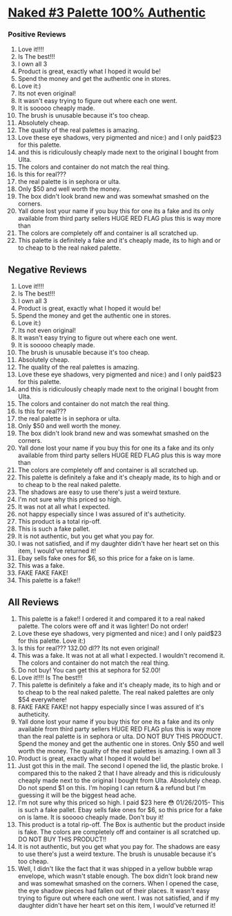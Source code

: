 # [Naked #3 Palette 100% Authentic](https://products.checkmycream.com/products/Naked-3-Palette-100percent-Authentic.html)

### Positive Reviews

<ol>
      <li>Love it!!!!</li>
      <li>Is The best!!!</li>
      <li>I own all 3</li>
      <li>Product is great, exactly what I hoped it would be!</li>
      <li>Spend the money and get the authentic one in stores.</li>
      <li>Love it:)</li>
      <li>Its not even original!</li>
      <li>It wasn&#x27;t easy trying to figure out where each one went.  </li>
      <li>It is sooooo cheaply made.</li>
      <li>The brush is unusable because it&#x27;s too cheap.</li>
      <li>Absolutely cheap.</li>
      <li>The quality of the real palettes is amazing.</li>
      <li>Love these eye shadows, very pigmented and nice:) and I only paid$23 for this palette.</li>
      <li>and this is ridiculously cheaply made next to the original I bought from Ulta.</li>
      <li>The colors and container do not match the real thing.</li>
      <li>Is this for real???</li>
      <li>the real palette is in sephora or ulta.</li>
      <li>Only $50 and well worth the money.</li>
      <li>The box didn&#x27;t look brand new and was somewhat smashed on the corners.  </li>
      <li>Yall done lost your name if you buy this for one its a fake and its only available from third party sellers HUGE RED FLAG plus this is way more than</li>
      <li>The colors are completely off and container is all scratched up.  </li>
      <li>This palette is definitely a fake and it&#x27;s cheaply made, its to high and or to cheap to b the real naked palette.</li>
</ol>


<h2>Negative Reviews</h2>
<ol>
<li> Love it!!!!</li>
<li> Is The best!!!</li>
<li> I own all 3</li>
<li> Product is great, exactly what I hoped it would be!</li>
<li> Spend the money and get the authentic one in stores.</li>
<li> Love it:)</li>
<li> Its not even original!</li>
<li> It wasn&#x27;t easy trying to figure out where each one went.  </li>
<li> It is sooooo cheaply made.</li>
<li> The brush is unusable because it&#x27;s too cheap.</li>
<li> Absolutely cheap.</li>
<li> The quality of the real palettes is amazing.</li>
<li> Love these eye shadows, very pigmented and nice:) and I only paid$23 for this palette.</li>
<li> and this is ridiculously cheaply made next to the original I bought from Ulta.</li>
<li> The colors and container do not match the real thing.</li>
<li> Is this for real???</li>
<li> the real palette is in sephora or ulta.</li>
<li> Only $50 and well worth the money.</li>
<li> The box didn&#x27;t look brand new and was somewhat smashed on the corners.  </li>
<li> Yall done lost your name if you buy this for one its a fake and its only available from third party sellers HUGE RED FLAG plus this is way more than</li>
<li> The colors are completely off and container is all scratched up.  </li>
<li> This palette is definitely a fake and it&#x27;s cheaply made, its to high and or to cheap to b the real naked palette.</li>
<li> The shadows are easy to use there&#x27;s just a weird texture.</li>
<li> I&#x27;m not sure  why this priced so high.</li>
<li> It was not at all what I expected.</li>
<li> not happy especially since I was assured of it&#x27;s autheticity.</li>
<li> This product is a total rip-off.  </li>
<li> This is such a fake pallet.</li>
<li> It is not authentic, but you get what you pay for.</li>
<li> I was not satisfied, and if my daughter didn&#x27;t have her heart set on this item, I would&#x27;ve returned it!</li>
<li> Ebay sells fake ones for $6, so this price for a fake on is lame.</li>
<li> This was a fake.</li>
<li> FAKE FAKE FAKE!</li>
<li> This palette is a fake!!</li>
</ol>

<h2>All Reviews</h2>

<ol>
    <li> This palette is a fake!! I ordered it and compared it to a real naked palette. The colors were off and it was lighter! Do not order!</li>
    <li> Love these eye shadows, very pigmented and nice:) and I only paid$23 for this palette. Love it:)</li>
    <li> Is this for real??? 132.00 dl?? Its not even original!</li>
    <li> This was a fake. It was not at all what I expected. I wouldn&#x27;t recomend it. The colors and container do not match the real thing.</li>
    <li> Do not buy! You can get this at sephora  for 52.00!</li>
    <li> Love it!!!! Is The best!!!</li>
    <li> This palette is definitely a fake and it&#x27;s cheaply made, its to high and or to cheap to b the real naked palette. The real naked palettes are only $54 everywhere!</li>
    <li> FAKE FAKE FAKE! not happy especially since I was assured of it&#x27;s autheticity.</li>
    <li> Yall done lost your name if you buy this for one its a fake and its only available from third party sellers HUGE RED FLAG plus this is way more than the real palette is in sephora or ulta. DO NOT BUY THIS PRODUCT. Spend the money and get the authentic one in stores. Only $50 and well worth the money. The quality of the real palettes is amazing. I own all 3</li>
    <li> Product is great, exactly what I hoped it would be!</li>
    <li> Just got this in the mail. The second I opened the lid,  the plastic broke. I compared this to the naked 2 that I have already and this is ridiculously cheaply made next to the original I bought from Ulta. Absolutely cheap. Do not spend $1 on this.  I&#x27;m hoping I can return &amp; a refund but I&#x27;m guessing it will be the biggest head ache.</li>
    <li> I&#x27;m not sure  why this priced so high. I paid $23 here 😳    01/26/2015- This is such a fake pallet. Ebay sells fake ones for $6, so this price for a fake on is lame. It is sooooo cheaply made. Don&#x27;t buy it!</li>
    <li> This product is a total rip-off.  The Box is authentic but the product inside is fake. The colors are completely off and container is all scratched up.  DO NOT BUY THIS PRODUCT!!</li>
    <li> It is not authentic, but you get what you pay for. The shadows are easy to use there&#x27;s just a weird texture. The brush is unusable because it&#x27;s too cheap.</li>
    <li> Well, I didn&#x27;t like the fact that it was shipped in a yellow bubble wrap envelope, which wasn&#x27;t stable enough.  The box didn&#x27;t look brand new and was somewhat smashed on the corners.  When I opened the case, the eye shadow pieces had fallen out of their places.  It wasn&#x27;t easy trying to figure out where each one went.  I was not satisfied, and if my daughter didn&#x27;t have her heart set on this item, I would&#x27;ve returned it!</li>
</ol>




